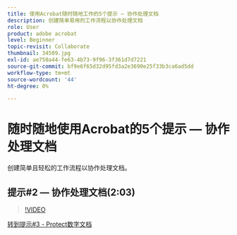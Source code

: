 ```yaml
---
title: 使用Acrobat随时随地工作的5个提示 — 协作处理文档
description: 创建简单易用的工作流程以协作处理文档
role: User
product: adobe acrobat
level: Beginner
topic-revisit: Collaborate
thumbnail: 34509.jpg
exl-id: ae750a44-fe63-4b73-9f96-3f361d7d7221
source-git-commit: bf9e6f65d32d95fd3a2e3690e25f33b3ca6ad5dd
workflow-type: tm+mt
source-wordcount: '44'
ht-degree: 0%

---
```


# 随时随地使用Acrobat的5个提示 — 协作处理文档

创建简单且轻松的工作流程以协作处理文档。

## 提示#2 — 协作处理文档(2:03)

>[!VIDEO](https://video.tv.adobe.com/v/34509?hidetitle=true)

[转到提示#3 - Protect数字文档](protect-digital-documents.md)